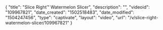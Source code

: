 {
    "title": "Slice Right&trade; Watermelon Slicer",
    "description": "",
    "videoid": "109967821",
    "date_created": "1502518483",
    "date_modified": "1504247456",
    "type": "captivate",
    "layout": "video",
    "url": "\/v\/slice-right-watermelon-slicer\/109967821"
}